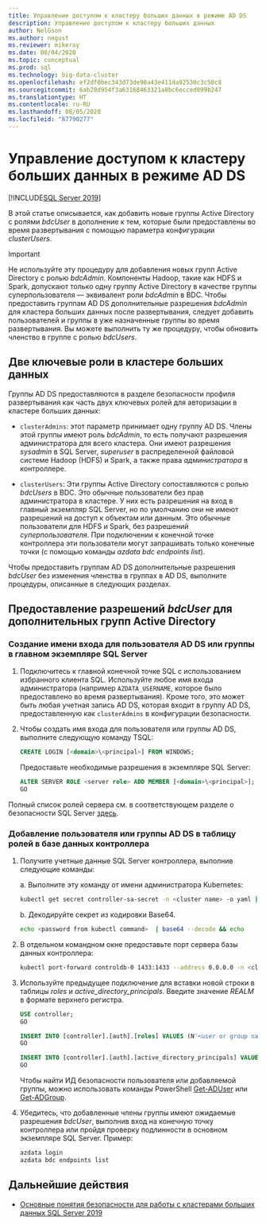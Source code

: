 ```yaml
---
title: Управление доступом к кластеру больших данных в режиме AD DS
description: Управление доступом к кластеру больших данных
author: NelGson
ms.author: negust
ms.reviewer: mikeray
ms.date: 08/04/2020
ms.topic: conceptual
ms.prod: sql
ms.technology: big-data-cluster
ms.openlocfilehash: ef2df0bec343d73de90a43e411da92530c3c50c8
ms.sourcegitcommit: 6ab28d954f3a63168463321a8bc6ecced099b247
ms.translationtype: HT
ms.contentlocale: ru-RU
ms.lasthandoff: 08/05/2020
ms.locfileid: "87790277"
---
```

# <a name="manage-big-data-cluster-access-in-active-directory-mode"></a>Управление доступом к кластеру больших данных в режиме AD DS

[!INCLUDE[SQL Server 2019](../includes/applies-to-version/sqlserver2019.md)]

В этой статье описывается, как добавить новые группы Active Directory с ролями *bdcUser* в дополнение к тем, которые были предоставлены во время развертывания с помощью параметра конфигурации *clusterUsers*.

>[!IMPORTANT]
>Не используйте эту процедуру для добавления новых групп Active Directory с ролью *bdcAdmin*. Компоненты Hadoop, такие как HDFS и Spark, допускают только одну группу Active Directory в качестве группы суперпользователя — эквивалент роли *bdcAdmin* в BDC. Чтобы предоставить группам AD DS дополнительные разрешения *bdcAdmin* для кластера больших данных после развертывания, следует добавить пользователей и группы в уже назначенные группы во время развертывания. Вы можете выполнить ту же процедуру, чтобы обновить членство в группе с ролью *bdcUsers*.

## <a name="two-overarching-roles-in-the-big-data-cluster"></a>Две ключевые роли в кластере больших данных

Группы AD DS предоставляются в разделе безопасности профиля развертывания как часть двух ключевых ролей для авторизации в кластере больших данных:

* `clusterAdmins`: этот параметр принимает одну группу AD DS. Члены этой группы имеют роль *bdcAdmin*, то есть получают разрешения администратора для всего кластера. Они имеют разрешения *sysadmin* в SQL Server, *superuser* в распределенной файловой системе Hadoop (HDFS) и Spark, а также права *администратора* в контроллере.

* `clusterUsers`: Эти группы Active Directory сопоставляются с ролью *bdcUsers* в BDC. Это обычные пользователи без прав администратора в кластере. У них есть разрешения на вход в главный экземпляр SQL Server, но по умолчанию они не имеют разрешений на доступ к объектам или данным. Это обычные пользователи для HDFS и Spark, без разрешений *суперпользователя*. При подключении к конечной точке контроллера эти пользователи могут запрашивать только конечные точки (с помощью команды *azdata bdc endpoints list*).

Чтобы предоставить группам AD DS дополнительные разрешения *bdcUser* без изменения членства в группах в AD DS, выполните процедуры, описанные в следующих разделах.

## <a name="grant-bdcuser-permissions-to-additional-active-directory-groups"></a>Предоставление разрешений *bdcUser* для дополнительных групп Active Directory

### <a name="create-a-login-for-the-active-directory-user-or-group-in-the-sql-server-master-instance"></a>Создание имени входа для пользователя AD DS или группы в главном экземпляре SQL Server

1. Подключитесь к главной конечной точке SQL с использованием избранного клиента SQL. Используйте любое имя входа администратора (например `AZDATA_USERNAME`, которое было предоставлено во время развертывания). Кроме того, это может быть любая учетная запись AD DS, которая входит в группу AD DS, предоставленную как `clusterAdmins` в конфигурации безопасности.

1. Чтобы создать имя входа для пользователя или группы AD DS, выполните следующую команду TSQL:

   ```sql
   CREATE LOGIN [<domain>\<principal>] FROM WINDOWS;
   ```

   Предоставьте необходимые разрешения в экземпляре SQL Server:

   ```sql
   ALTER SERVER ROLE <server role> ADD MEMBER [<domain>\<principal>];
   GO
   ```

Полный список ролей сервера см. в соответствующем разделе о безопасности SQL Server [здесь](../relational-databases/security/authentication-access/server-level-roles.md).

### <a name="add-the-active-directory-user-or-group-to-the-roles-table-in-the-controller-database"></a>Добавление пользователя или группы AD DS в таблицу ролей в базе данных контроллера

1. Получите учетные данные SQL Server контроллера, выполнив следующие команды:

   а. Выполните эту команду от имени администратора Kubernetes:

   ```bash
   kubectl get secret controller-sa-secret -n <cluster name> -o yaml | grep password
   ```

   b. Декодируйте секрет из кодировки Base64.

   ```bash
   echo <password from kubectl command>  | base64 --decode && echo
   ```

1. В отдельном командном окне предоставьте порт сервера базы данных контроллера:

   ```bash
   kubectl port-forward controldb-0 1433:1433 --address 0.0.0.0 -n <cluster name>
   ```

1. Используйте предыдущее подключение для вставки новой строки в таблицы *roles* и *active_directory_principals*. Введите значение *REALM* в формате верхнего регистра.

   ```sql
   USE controller;
   GO

   INSERT INTO [controller].[auth].[roles] VALUES (N'<user or group name>@<REALM>', 'bdcUser')
   GO

   INSERT INTO [controller].[auth].[active_directory_principals] VALUES (N'<user or group name>@<REALM>', N'<SID>')
   GO
   ```

   Чтобы найти ИД безопасности пользователя или добавляемой группы, можно использовать команды PowerShell [Get-ADUser](/powershell/module/addsadministration/get-aduser/) или [Get-ADGroup](/powershell/module/addsadministration/get-adgroup/).

2. Убедитесь, что добавленные члены группы имеют ожидаемые разрешения *bdcUser*, выполнив вход на конечную точку контроллера или пройдя проверку подлинности в основном экземпляре SQL Server. Пример:

   ```bash
   azdata login
   azdata bdc endpoints list
   ```

## <a name="next-steps"></a>Дальнейшие действия

- [Основные понятия безопасности для работы с кластерами больших данных SQL Server 2019](concept-security.md)
